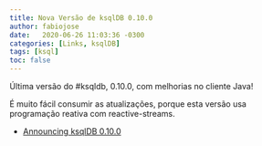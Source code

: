 ```yaml
---
title: Nova Versão de ksqlDB 0.10.0
author: fabiojose
date:   2020-06-26 11:03:36 -0300
categories: [Links, ksqlDB]
tags: [ksql]
toc: false
---
```


Última versão do #ksqldb, 0.10.0, com melhorias no cliente Java!

É muito fácil consumir as atualizações, porque esta versão usa programação reativa com reactive-streams.

- [Announcing ksqlDB 0.10.0](https://www.confluent.io/blog/ksqldb-0-10-0-latest-features-updates/)